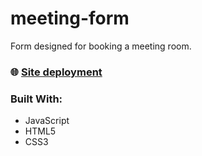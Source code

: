 # meeting-form
Form designed for booking a meeting room.

### 🌐 [Site deployment](https://marrinka.github.io/meeting-form/)

### Built With:
* JavaScript
* HTML5
* CSS3
